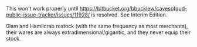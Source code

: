 This won't work properly until https://bitbucket.org/bbucklew/cavesofqud-public-issue-tracker/issues/11928/ is resolved. See Interim Edition.

0lam and Hamilcrab restock (with the same frequency as most merchants), their wares are always extradimensional/gigantic, and they never equip their stock.
